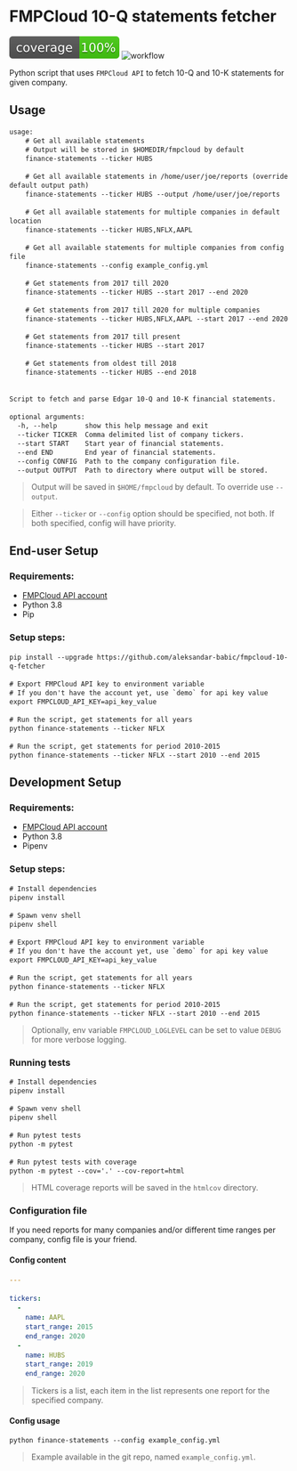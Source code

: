 # FMPCloud 10-Q statements fetcher
![cov](.github/coverage_badge.svg)
![workflow](https://github.com/aleksandar-babic/fmpcloud-10-q-fetcher/workflows/.github/workflows/coverage.yml/badge.svg)
  
Python script that uses `FMPCloud API` to fetch 10-Q and 10-K statements for given company.

## Usage
```shell script
usage: 
    # Get all available statements
    # Output will be stored in $HOMEDIR/fmpcloud by default
    finance-statements --ticker HUBS
    
    # Get all available statements in /home/user/joe/reports (override default output path)
    finance-statements --ticker HUBS --output /home/user/joe/reports
    
    # Get all available statements for multiple companies in default location
    finance-statements --ticker HUBS,NFLX,AAPL
    
    # Get all available statements for multiple companies from config file
    finance-statements --config example_config.yml
    
    # Get statements from 2017 till 2020
    finance-statements --ticker HUBS --start 2017 --end 2020
    
    # Get statements from 2017 till 2020 for multiple companies
    finance-statements --ticker HUBS,NFLX,AAPL --start 2017 --end 2020
     
    # Get statements from 2017 till present
    finance-statements --ticker HUBS --start 2017
    
    # Get statements from oldest till 2018
    finance-statements --ticker HUBS --end 2018
    

Script to fetch and parse Edgar 10-Q and 10-K financial statements.

optional arguments:
  -h, --help       show this help message and exit
  --ticker TICKER  Comma delimited list of company tickers.
  --start START    Start year of financial statements.
  --end END        End year of financial statements.
  --config CONFIG  Path to the company configuration file.
  --output OUTPUT  Path to directory where output will be stored.
```
> Output will be saved in `$HOME/fmpcloud` by default. To override use `--output`.
  
> Either `--ticker` or `--config` option should be specified, not both. If both specified, config will have priority.
## End-user Setup

### Requirements:
* [FMPCloud API account](https://fmpcloud.io/plans)
* Python 3.8
* Pip

### Setup steps:
```shell script
pip install --upgrade https://github.com/aleksandar-babic/fmpcloud-10-q-fetcher

# Export FMPCloud API key to environment variable
# If you don't have the account yet, use `demo` for api key value
export FMPCLOUD_API_KEY=api_key_value

# Run the script, get statements for all years
python finance-statements --ticker NFLX

# Run the script, get statements for period 2010-2015
python finance-statements --ticker NFLX --start 2010 --end 2015
```
## Development Setup

### Requirements:
* [FMPCloud API account](https://fmpcloud.io/plans)
* Python 3.8
* Pipenv

### Setup steps:
```shell script
# Install dependencies
pipenv install

# Spawn venv shell
pipenv shell

# Export FMPCloud API key to environment variable
# If you don't have the account yet, use `demo` for api key value
export FMPCLOUD_API_KEY=api_key_value

# Run the script, get statements for all years
python finance-statements --ticker NFLX

# Run the script, get statements for period 2010-2015
python finance-statements --ticker NFLX --start 2010 --end 2015
```
> Optionally, env variable `FMPCLOUD_LOGLEVEL` can be set to value `DEBUG` for more verbose logging.

### Running tests
```shell script
# Install dependencies
pipenv install

# Spawn venv shell
pipenv shell

# Run pytest tests
python -m pytest

# Run pytest tests with coverage
python -m pytest --cov='.' --cov-report=html
```
> HTML coverage reports will be saved in the `htmlcov` directory.

### Configuration file
If you need reports for many companies and/or different time ranges per company, config file is your friend.
  
#### Config content
```yaml
---

tickers:
  -
    name: AAPL
    start_range: 2015
    end_range: 2020
  -
    name: HUBS
    start_range: 2019
    end_range: 2020
```
> Tickers is a list, each item in the list represents one report for the specified company.

#### Config usage
```shell script
python finance-statements --config example_config.yml
```
> Example available in the git repo, named `example_config.yml`.